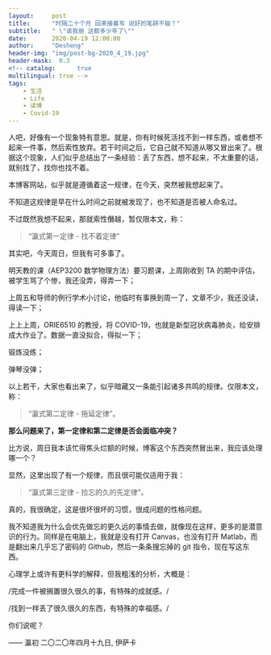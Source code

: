 ```yaml
---
layout:     post
title:      "时隔二十个月 回来接着写 说好的笔耕不辍？"
subtitle:   " \"诶我册 这都多少年了\""
date:       2020-04-19 12:00:00
author:     "Desheng"
header-img: "img/post-bg-2020_4_19.jpg" 
header-mask:  0.3
<!-- catalog:      true
multilingual: true -->
tags:
    - 生活
    - Life
    - 读博
    - Covid-19
---
```



人吧，好像有一个现象特有意思。就是，你有时候死活找不到一样东西，或者想不起来一件事，然后索性放弃。若干时间之后，它自己就不知道从哪又冒出来了。根据这个现象，人们似乎总结出了一条经验：丢了东西，想不起来，不太重要的话，就别找了，找你也找不着。

本博客网站，似乎就是遵循着这一规律，在今天，突然被我想起来了。

不知道这规律是早在什么时间之前就被发现了，也不知道是否被人命名过。

不过既然我想不起来，那就索性僭越，暂仅限本文，称：

>“瀛式第一定律 - 找不着定律”

其实吧，今天周日，但我有可多事了。

明天教的课（AEP3200 数学物理方法）要习题课，上周刚收到 TA 的期中评估，被学生骂了个惨，我还没弄，得弄一下；

上周五和导师的例行学术小讨论，他临时有事换到周一了，文章不少，我还没读，得读一下；

上上上周，ORIE6510 的教授，将 COVID-19，也就是新型冠状病毒肺炎，给安排成大作业了。数据一直没拟合，得拟一下；

锻炼没练；

弹琴没弹；

以上若干，大家也看出来了，似乎暗藏又一条能引起诸多共鸣的规律。仅限本文，称：

>“瀛式第二定律 - 拖延定律”。

**那么问题来了，第一定律和第二定律是否会面临冲突？**

比方说，周日我本该忙得焦头烂额的时候，博客这个东西突然冒出来，我应该处理哪一个？

显然，这里出现了有一个规律，而且很可能仅适用于我：

>“瀛式第三定律 - 捡忘的久的先定律”。

真的，我很确定，这是很坏很坏的习惯，很成问题的性格问题。

我不知道我为什么会优先做忘的更久远的事情去做，就像现在这样，更多的是潜意识的行为。同样是在电脑上，我就是没有打开 Canvas，也没有打开 Matlab，而是翻出来几乎忘了密码的 Github，然后一条条搜忘掉的 git 指令，现在写这东西。

心理学上或许有更科学的解释，但我粗浅的分析，大概是：

/完成一件被搁置很久很久的事，有特殊的成就感。/

/找到一样丢了很久很久的东西，有特殊的幸福感。/

你们说呢？

—— 瀛初 二〇二〇年四月十九日, 伊萨卡

